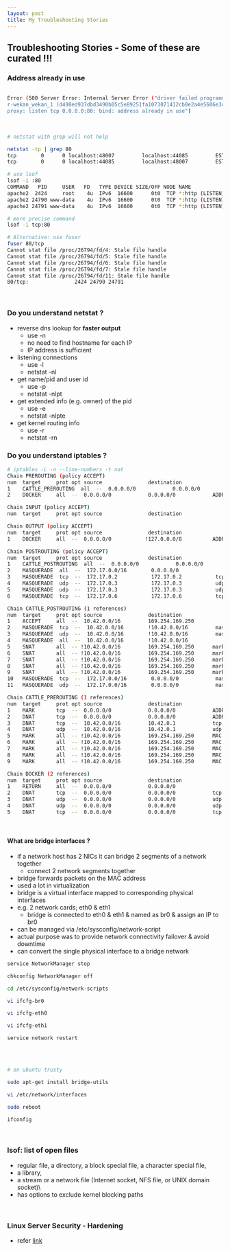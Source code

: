 ```yaml
---
layout: post
title: My Troubleshooting Stories
---
```


## Troubleshooting Stories - Some of these are curated !!!

### Address already in use

```bash

Error (500 Server Error: Internal Server Error ("driver failed programming external connectivity on endpoint 
r-wekan_wekan_1 (d498ed937dbd3490b05c5e89251fa1073071412cb0e2a4e5606e3cf16e48bfc6): Error starting userland 
proxy: listen tcp 0.0.0.0:80: bind: address already in use")
```

<br />

```bash
# netstat with grep will not help

netstat -tp | grep 80
tcp        0      0 localhost:48007         localhost:44085         ESTABLISHED 9755/python
tcp        0      0 localhost:44085         localhost:48007         ESTABLISHED 9755/python

# use lsof
lsof -i :80
COMMAND   PID     USER   FD   TYPE DEVICE SIZE/OFF NODE NAME
apache2  2424     root    4u  IPv6  16600      0t0  TCP *:http (LISTEN)
apache2 24790 www-data    4u  IPv6  16600      0t0  TCP *:http (LISTEN)
apache2 24791 www-data    4u  IPv6  16600      0t0  TCP *:http (LISTEN)

# more precise command
lsof -i tcp:80

# Alternative: use fuser
fuser 80/tcp
Cannot stat file /proc/26794/fd/4: Stale file handle
Cannot stat file /proc/26794/fd/5: Stale file handle
Cannot stat file /proc/26794/fd/6: Stale file handle
Cannot stat file /proc/26794/fd/7: Stale file handle
Cannot stat file /proc/26794/fd/11: Stale file handle
80/tcp:               2424 24790 24791
```

<br />

### Do you understand netstat ?

- reverse dns lookup for **faster output**
  - use -n
  - no need to find hostname for each IP
  - IP address is sufficient
- listening connections
  - use -l
  - netstat -nl
- get name/pid and user id
  - use -p
  - netstat -nlpt
- get extended info (e.g. owner) of the pid
  - use -e
  - netstat -nlpte
- get kernel routing info
  - use -r
  - netstat -rn

### Do you understand iptables ?

```bash
# iptables -L -n --line-numbers -t nat
Chain PREROUTING (policy ACCEPT)
num  target     prot opt source               destination
1    CATTLE_PREROUTING  all  --  0.0.0.0/0            0.0.0.0/0
2    DOCKER     all  --  0.0.0.0/0            0.0.0.0/0            ADDRTYPE match dst-type LOCAL

Chain INPUT (policy ACCEPT)
num  target     prot opt source               destination

Chain OUTPUT (policy ACCEPT)
num  target     prot opt source               destination
1    DOCKER     all  --  0.0.0.0/0           !127.0.0.0/8          ADDRTYPE match dst-type LOCAL

Chain POSTROUTING (policy ACCEPT)
num  target     prot opt source               destination
1    CATTLE_POSTROUTING  all  --  0.0.0.0/0            0.0.0.0/0
2    MASQUERADE  all  --  172.17.0.0/16        0.0.0.0/0
3    MASQUERADE  tcp  --  172.17.0.2           172.17.0.2           tcp dpt:8080
4    MASQUERADE  udp  --  172.17.0.3           172.17.0.3           udp dpt:4500
5    MASQUERADE  udp  --  172.17.0.3           172.17.0.3           udp dpt:500
6    MASQUERADE  tcp  --  172.17.0.6           172.17.0.6           tcp dpt:8181

Chain CATTLE_POSTROUTING (1 references)
num  target     prot opt source               destination
1    ACCEPT     all  --  10.42.0.0/16         169.254.169.250
2    MASQUERADE  tcp  --  10.42.0.0/16        !10.42.0.0/16         masq ports: 1024-65535
3    MASQUERADE  udp  --  10.42.0.0/16        !10.42.0.0/16         masq ports: 1024-65535
4    MASQUERADE  all  --  10.42.0.0/16        !10.42.0.0/16
5    SNAT       all  -- !10.42.0.0/16         169.254.169.250      mark match 0x2d3a7 to:10.42.185.255
6    SNAT       all  -- !10.42.0.0/16         169.254.169.250      mark match 0x1214b to:10.42.74.59
7    SNAT       all  -- !10.42.0.0/16         169.254.169.250      mark match 0x18b34 to:10.42.101.172
8    SNAT       all  -- !10.42.0.0/16         169.254.169.250      mark match 0x376ce to:10.42.227.22
9    SNAT       all  -- !10.42.0.0/16         169.254.169.250      mark match 0x22ba6 to:10.42.142.246
10   MASQUERADE  tcp  --  172.17.0.0/16        0.0.0.0/0            masq ports: 1024-65535
11   MASQUERADE  udp  --  172.17.0.0/16        0.0.0.0/0            masq ports: 1024-65535

Chain CATTLE_PREROUTING (1 references)
num  target     prot opt source               destination
1    MARK       tcp  --  0.0.0.0/0            0.0.0.0/0            ADDRTYPE match dst-type LOCAL tcp dpt:8181 MARK set 0x668a0
2    DNAT       tcp  --  0.0.0.0/0            0.0.0.0/0            ADDRTYPE match dst-type LOCAL tcp dpt:8181 to:10.42.227.22:8181
3    DNAT       tcp  --  10.42.0.0/16         10.42.0.1            tcp dpt:53 to:169.254.169.250
4    DNAT       udp  --  10.42.0.0/16         10.42.0.1            udp dpt:53 to:169.254.169.250
5    MARK       all  -- !10.42.0.0/16         169.254.169.250      MAC 02:E2:1E:C2:7D:9F MARK set 0x2d3a7
6    MARK       all  -- !10.42.0.0/16         169.254.169.250      MAC 02:E2:1E:AE:3B:F7 MARK set 0x1214b
7    MARK       all  -- !10.42.0.0/16         169.254.169.250      MAC 02:E2:1E:6A:DA:1B MARK set 0x18b34
8    MARK       all  -- !10.42.0.0/16         169.254.169.250      MAC 02:E2:1E:0D:60:78 MARK set 0x376ce
9    MARK       all  -- !10.42.0.0/16         169.254.169.250      MAC 02:E2:1E:3D:CD:A6 MARK set 0x22ba6

Chain DOCKER (2 references)
num  target     prot opt source               destination
1    RETURN     all  --  0.0.0.0/0            0.0.0.0/0
2    DNAT       tcp  --  0.0.0.0/0            0.0.0.0/0            tcp dpt:8080 to:172.17.0.2:8080
3    DNAT       udp  --  0.0.0.0/0            0.0.0.0/0            udp dpt:4500 to:172.17.0.3:4500
4    DNAT       udp  --  0.0.0.0/0            0.0.0.0/0            udp dpt:500 to:172.17.0.3:500
5    DNAT       tcp  --  0.0.0.0/0            0.0.0.0/0            tcp dpt:8181 to:172.17.0.6:8181
```

<br />

#### What are bridge interfaces ?

- if a network host has 2 NICs it can bridge 2 segments of a network together
  - connect 2 network segments together
- bridge forwards packets on the MAC address
- used a lot in virtualization
- bridge is a virtual interface mapped to corresponding physical interfaces
- e.g. 2 network cards; eth0 & eth1
  - bridge is connected to eth0 & eth1 & named as br0 & assign an IP to br0
- can be managed via /etc/sysconfig/network-script
- actual purpose was to provide network connectivity failover & avoid downtime
- can convert the single physical interface to a bridge network


```bash
service NetworkManager stop

chkconfig NetworkManager off

cd /etc/sysconfig/network-scripts

vi ifcfg-br0

vi ifcfg-eth0

vi ifcfg-eth1

service network restart
```

<br />

```bash

# on ubuntu trusty

sudo apt-get install bridge-utils

vi /etc/network/interfaces

sudo reboot

ifconfig
```

<br />

### lsof: list of open files

- regular file, a directory, a block special file, a character special file, 
- a library, 
- a stream or a network file (Internet socket, NFS file, or UNIX domain socket)\
- has options to exclude kernel blocking paths

<br />

### Linux Server Security - Hardening

- refer [link](https://dzone.com/articles/9-useful-tips-for-linux-server-security?edition=155252)
